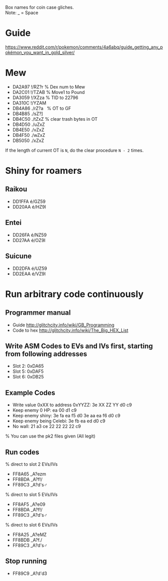Box names for coin case gliches.  
Note: _ = Space

# Guide
https://www.reddit.com/r/pokemon/comments/4a6abq/guide_getting_any_pokémon_you_want_in_gold_silver/

# Mew
- DA2A97 !/RZ?r   % Dex num to Mew
- DA2C01 !/TZAB   % Move1 to Pound
- DA3059 !/XZza   % TID to 22796
- DA310C !/YZAM
- DB4A86 ./rZ?a   % OT to GF
- DB4B85 ./sZ?] 
- DB4C50 ./tZxZ   % clear trash bytes in OT
- DB4D50 ./uZxZ
- DB4E50 ./vZxZ   
- DB4F50 ./wZxZ
- DB5050 ./xZxZ

If the length of current OT is `N`, do the clear procedure `N - 2` times.

# Shiny for roamers
## Raikou
- DD1FFA é/GZ59
- DD20AA é/HZ9l
## Entei
- DD26FA é/NZ59
- DD27AA é/OZ9l
## Suicune
- DD2DFA é/UZ59
- DD2EAA é/VZ9l

# Run arbitrary code continuously

## Programmer manual
- Guide http://glitchcity.info/wiki/GB_Programming
- Code to hex http://glitchcity.info/wiki/The_Big_HEX_List

## Write ASM Codes to EVs and IVs first, starting from following addresses
- Slot 2: 0xDA65
- Slot 5: 0xDAF5
- Slot 6: 0xDB25

## Example Codes
- Write value 0xXX to address 0xYYZZ: 3e XX ZZ YY d0 c9
- Keep enemy 0 HP: ea 00 d1 c9
- Keep enemy shiny: 3e fa ea f5 d0 3e aa ea f6 d0 c9
- Keep enemy being Celebi: 3e fb ea ed d0 c9
- No wall: 21 a3 ce 22 22 22 22 c9

% You can use the pk2 files given (All legit)  

## Run codes
% direct to slot 2 EVs/IVs  
- FF8A65 _A?ezm
- FF8BDA _A?f!/
- FF89C3 _A?d's♂

% direct to slot 5 EVs/IVs  
- FF8AF5 _A?e09
- FF8BDA _A?f!/
- FF89C3 _A?d's♂

% direct to slot 6 EVs/IVs   
- FF8A25 _A?eMZ
- FF8BDB _A?f./
- FF89C3 _A?d's♂


## Stop running
- FF89C9 _A?d'd3
